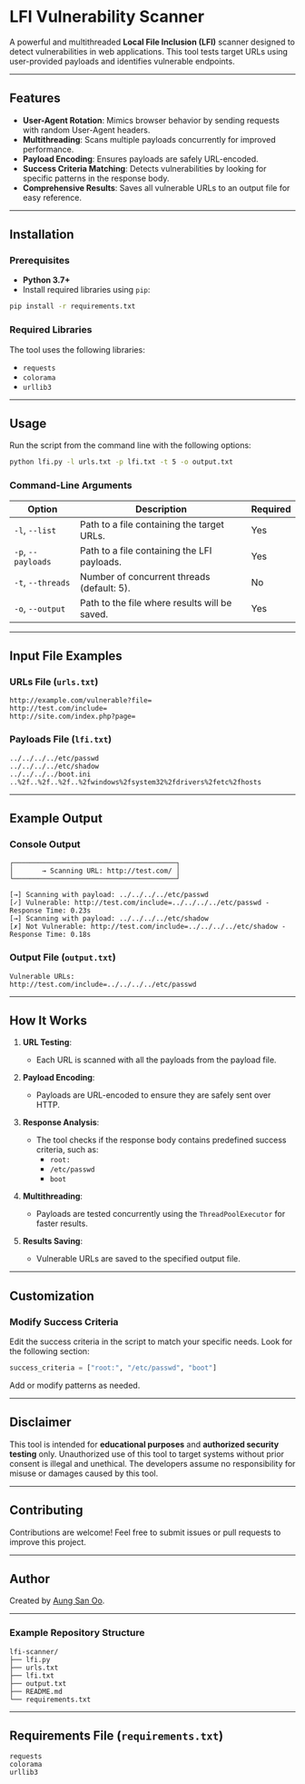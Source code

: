 
# LFI Vulnerability Scanner

A powerful and multithreaded **Local File Inclusion (LFI)** scanner designed to detect vulnerabilities in web applications. This tool tests target URLs using user-provided payloads and identifies vulnerable endpoints.

---

## Features

- **User-Agent Rotation**: Mimics browser behavior by sending requests with random User-Agent headers.
- **Multithreading**: Scans multiple payloads concurrently for improved performance.
- **Payload Encoding**: Ensures payloads are safely URL-encoded.
- **Success Criteria Matching**: Detects vulnerabilities by looking for specific patterns in the response body.
- **Comprehensive Results**: Saves all vulnerable URLs to an output file for easy reference.

---

## Installation

### Prerequisites

- **Python 3.7+**
- Install required libraries using `pip`:

```bash
pip install -r requirements.txt
```

### Required Libraries

The tool uses the following libraries:

- `requests`
- `colorama`
- `urllib3`

---

## Usage

Run the script from the command line with the following options:

```bash
python lfi.py -l urls.txt -p lfi.txt -t 5 -o output.txt
```

### Command-Line Arguments

| Option          | Description                                       | Required |
|------------------|---------------------------------------------------|----------|
| `-l`, `--list`  | Path to a file containing the target URLs.         | Yes      |
| `-p`, `--payloads` | Path to a file containing the LFI payloads.       | Yes      |
| `-t`, `--threads` | Number of concurrent threads (default: 5).         | No       |
| `-o`, `--output`  | Path to the file where results will be saved.      | Yes      |

---

## Input File Examples

### URLs File (`urls.txt`)

```
http://example.com/vulnerable?file=
http://test.com/include=
http://site.com/index.php?page=
```

### Payloads File (`lfi.txt`)

```
../../../../etc/passwd
../../../../etc/shadow
../../../../boot.ini
..%2f..%2f..%2f..%2fwindows%2fsystem32%2fdrivers%2fetc%2fhosts
```

---

## Example Output

### Console Output

```
┌────────────────────────────────────────┐
│       → Scanning URL: http://test.com/ │
└────────────────────────────────────────┘

[→] Scanning with payload: ../../../../etc/passwd
[✓] Vulnerable: http://test.com/include=../../../../etc/passwd - Response Time: 0.23s
[→] Scanning with payload: ../../../../etc/shadow
[✗] Not Vulnerable: http://test.com/include=../../../../etc/shadow - Response Time: 0.18s
```

### Output File (`output.txt`)

```
Vulnerable URLs:
http://test.com/include=../../../../etc/passwd
```

---

## How It Works

1. **URL Testing**:
   - Each URL is scanned with all the payloads from the payload file.

2. **Payload Encoding**:
   - Payloads are URL-encoded to ensure they are safely sent over HTTP.

3. **Response Analysis**:
   - The tool checks if the response body contains predefined success criteria, such as:
     - `root:`
     - `/etc/passwd`
     - `boot`

4. **Multithreading**:
   - Payloads are tested concurrently using the `ThreadPoolExecutor` for faster results.

5. **Results Saving**:
   - Vulnerable URLs are saved to the specified output file.

---

## Customization

### Modify Success Criteria

Edit the success criteria in the script to match your specific needs. Look for the following section:

```python
success_criteria = ["root:", "/etc/passwd", "boot"]
```

Add or modify patterns as needed.

---

## Disclaimer

This tool is intended for **educational purposes** and **authorized security testing** only. Unauthorized use of this tool to target systems without prior consent is illegal and unethical. The developers assume no responsibility for misuse or damages caused by this tool.

---

## Contributing

Contributions are welcome! Feel free to submit issues or pull requests to improve this project.

---

## Author

Created by [Aung San Oo](https://aungsanoo.com).

---

### Example Repository Structure

```
lfi-scanner/
├── lfi.py
├── urls.txt
├── lfi.txt
├── output.txt
├── README.md
└── requirements.txt
```

---

## Requirements File (`requirements.txt`)

```plaintext
requests
colorama
urllib3
```
